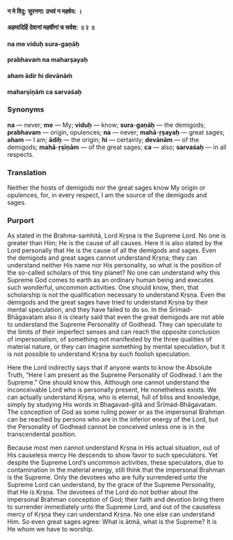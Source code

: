 #### न मे विदु: सुरगणा: प्रभवं न महर्षय: ।
#### अहमादिर्हि देवानां महर्षीणां च सर्वश: ॥ २ ॥

#### na me viduḥ sura-gaṇāḥ
#### prabhavaṁ na maharṣayaḥ
#### aham ādir hi devānāṁ
#### maharṣīṇāṁ ca sarvaśaḥ

### Synonyms

**na** — never; **me** — My; **viduḥ** — know; **sura**-**gaṇāḥ** — the demigods; **prabhavam** — origin, opulences; **na** — never; **mahā**-**ṛṣayaḥ** — great sages; **aham** — I am; **ādiḥ** — the origin; **hi** — certainly; **devānām** — of the demigods; **mahā**-**ṛṣīṇām** — of the great sages; **ca** — also; **sarvaśaḥ** — in all respects.

### Translation

Neither the hosts of demigods nor the great sages know My origin or opulences, for, in every respect, I am the source of the demigods and sages.

### Purport

As stated in the Brahma-saṁhitā, Lord Kṛṣṇa is the Supreme Lord. No one is greater than Him; He is the cause of all causes. Here it is also stated by the Lord personally that He is the cause of all the demigods and sages. Even the demigods and great sages cannot understand Kṛṣṇa; they can understand neither His name nor His personality, so what is the position of the so-called scholars of this tiny planet? No one can understand why this Supreme God comes to earth as an ordinary human being and executes such wonderful, uncommon activities. One should know, then, that scholarship is not the qualification necessary to understand Kṛṣṇa. Even the demigods and the great sages have tried to understand Kṛṣṇa by their mental speculation, and they have failed to do so. In the Śrīmad-Bhāgavatam also it is clearly said that even the great demigods are not able to understand the Supreme Personality of Godhead. They can speculate to the limits of their imperfect senses and can reach the opposite conclusion of impersonalism, of something not manifested by the three qualities of material nature, or they can imagine something by mental speculation, but it is not possible to understand Kṛṣṇa by such foolish speculation.

Here the Lord indirectly says that if anyone wants to know the Absolute Truth, “Here I am present as the Supreme Personality of Godhead. I am the Supreme.” One should know this. Although one cannot understand the inconceivable Lord who is personally present, He nonetheless exists. We can actually understand Kṛṣṇa, who is eternal, full of bliss and knowledge, simply by studying His words in Bhagavad-gītā and Śrīmad-Bhāgavatam. The conception of God as some ruling power or as the impersonal Brahman can be reached by persons who are in the inferior energy of the Lord, but the Personality of Godhead cannot be conceived unless one is in the transcendental position.

Because most men cannot understand Kṛṣṇa in His actual situation, out of His causeless mercy He descends to show favor to such speculators. Yet despite the Supreme Lord’s uncommon activities, these speculators, due to contamination in the material energy, still think that the impersonal Brahman is the Supreme. Only the devotees who are fully surrendered unto the Supreme Lord can understand, by the grace of the Supreme Personality, that He is Kṛṣṇa. The devotees of the Lord do not bother about the impersonal Brahman conception of God; their faith and devotion bring them to surrender immediately unto the Supreme Lord, and out of the causeless mercy of Kṛṣṇa they can understand Kṛṣṇa. No one else can understand Him. So even great sages agree: What is ātmā, what is the Supreme? It is He whom we have to worship.